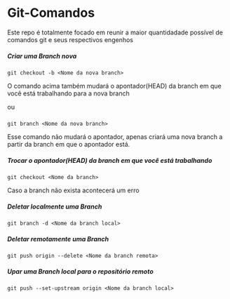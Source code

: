 # Git-Comandos
Este repo é totalmente focado em reunir a maior quantidadade possível de comandos git e seus respectivos engenhos

##### Criar uma Branch nova
    git checkout -b <Nome da nova branch> 
O comando acima também mudará o apontador(HEAD) da branch em que você está trabalhando para a nova branch

 ou

#####
    git branch <Nome da nova branch>
Esse comando não mudará o apontador, apenas criará uma nova branch a partir da branch em que o apontador está.


##### Trocar o apontador(HEAD) da branch em que você está trabalhando
    git checkout <Nome da branch>

Caso a branch não exista acontecerá um erro

##### Deletar localmente uma Branch
    git branch -d <Nome da branch local>

##### Deletar remotamente uma Branch
    git push origin --delete <Nome da branch remota>

##### Upar uma Branch local para o repositório remoto
    git push --set-upstream origin <Nome da branch local>
